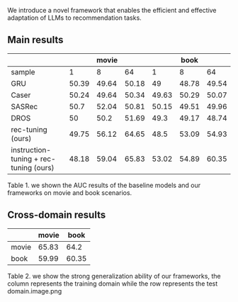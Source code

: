 We introduce a novel framework that enables the efficient and effective adaptation of LLMs to recommendation tasks.

## Main results
|                                 |  |movie |  ||   book |  |
| ------------------------------- | ----- | ----- | ----- | ----- | ----- | ----- |
| sample                          | 1     | 8     | 64 | 1 | 8 | 64 |
| GRU                             | 50.39 | 49.64 | 50.18 | 49 | 48.78 | 49.54 |
| Caser                           | 50.24 | 49.64 | 50.34 | 49.63 | 50.29 | 50.07 |
| SASRec                          | 50.7  | 52.04 | 50.81 | 50.15 | 49.51 | 49.96 |
| DROS                            | 50    | 50.2  | 51.69 | 49.3 | 49.17 | 48.74 |
| rec-tuning (ours)               | 49.75 | 56.12 | 64.65 | 48.5 | 53.09 | 54.93 |
| instruction-tuning + rec-tuning (ours) | 48.18 | 59.04 | 65.83 | 53.02 | 54.89 | 60.35 |

Table 1. we shown the AUC results of the baseline models and our frameworks on movie and book scenarios.


## Cross-domain results

|       | movie | book  |
| ----- | ----- | ----- |
| movie | 65.83 | 64.2  |
| book  | 59.99 | 60.35 |

Table 2. we show the strong generalization ability of our frameworks, the column represents the training domain while the row represents the test domain.image.png